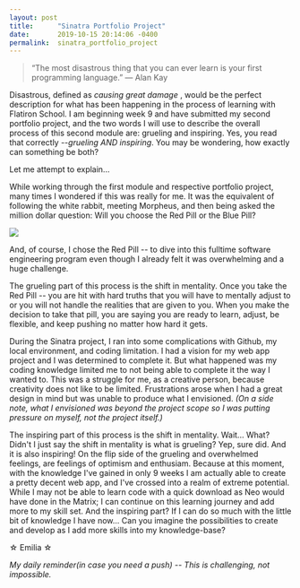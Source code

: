 ```yaml
---
layout: post
title:      "Sinatra Portfolio Project"
date:       2019-10-15 20:14:06 -0400
permalink:  sinatra_portfolio_project
---
```


> “The most disastrous thing that you can ever learn is your first programming language.”
― Alan Kay


Disastrous, defined as *causing great damage* , would be the perfect description for what has been happening in the process of learning with Flatiron School. I am beginning week 9 and have submitted my second portfolio project, and the two words I will use to describe the overall process of this second module are: grueling and inspiring.  Yes, you read that correctly --*grueling AND inspiring*.  You may be wondering, how exactly can something be both? 

Let me attempt to explain...

While working through the first module and respective portfolio project, many times I wondered if this was really for me.  It was the equivalent of following the white rabbit, meeting Morpheus, and then being asked the million dollar question: Will you choose the Red Pill or the Blue Pill?

![](http://www.allenandballard.com/wp-content/uploads/sites/2319/2016/02/Red-Pill-Vs-Blue-Pill.png)

And, of course, I chose the Red Pill -- to dive into this fulltime software engineering program even though I already felt it was overwhelming and a huge challenge.

The grueling part of this process is the shift in mentality.  Once you take the Red Pill -- you are hit with hard truths that you will have to mentally adjust to or you will not handle the realities that are given to you.  When you make the decision to take that pill, you are saying you are ready to learn, adjust, be flexible, and keep pushing no matter how hard it gets. 

During the Sinatra project, I ran into some complications with Github, my local environment, and coding limitation. I had a vision for my web app project and I was determined to complete it.  But what happened was my coding knowledge limited me to not being able to complete it the way I wanted to.  This was a struggle for me, as a creative person, because creativity does not like to be limited. Frustrations arose when I had a great design in mind but was unable to produce what I envisioned. *(On a side note, what I envisioned was beyond the project scope so I was putting pressure on myself, not the project itself.)*


The inspiring part of this process is the shift in mentality.  Wait... What?  Didn't I just say the shift in mentality is what is grueling?  Yep, sure did.  And it is also inspiring! On the flip side of the grueling and overwhelmed feelings, are feelings of optimism and enthusiam.  Because at this moment, with the knowledge I've gained in only 9 weeks I am actually able to create a pretty decent web app, and I've crossed into a realm of extreme potential.  While I may not be able to learn code with a quick download as Neo would have done in the Matrix; I can continue on this learning journey and add more to my skill set.  And the inspiring part?  If I can do so much with the little bit of knowledge I have now... Can you imagine the possibilities to create and develop as I add more skills into my knowledge-base?




☆ Emilia ☆

*My daily reminder(in case you need a push) -- This is challenging, not impossible.*
